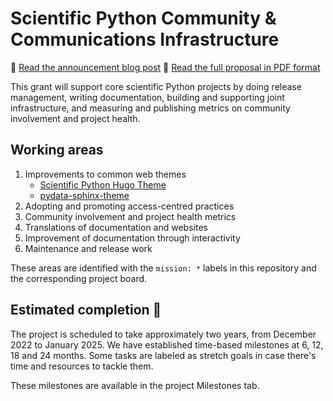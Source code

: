 # Scientific Python Community & Communications Infrastructure

📖 [Read the announcement blog post](https://blog.scientific-python.org/scientific-python/2022-czi-grant/)
📄 [Read the full proposal in PDF format](https://scientific-python.org/doc/scientific-python-community-and-communications-infrastructure-2022.pdf)

This grant will support core scientific Python projects by doing release management, writing documentation,
building and supporting joint infrastructure, and measuring and publishing metrics on community involvement and project health.

## Working areas

1. Improvements to common web themes
   - [Scientific Python Hugo Theme](https://theme.scientific-python.org/)
   - [pydata-sphinx-theme](https://github.com/pydata/pydata-sphinx-theme)
2. Adopting and promoting access-centred practices
3. Community involvement and project health metrics
4. Translations of documentation and websites
5. Improvement of documentation through interactivity
6. Maintenance and release work

These areas are identified with the `mission: *` labels in this repository and the corresponding project board.

## Estimated completion 📅

The project is scheduled to take approximately two years, from December 2022 to January 2025.
We have established time-based milestones at 6, 12, 18 and 24 months.
Some tasks are labeled as stretch goals in case there's time and resources to tackle them.

These milestones are available in the project Milestones tab.
